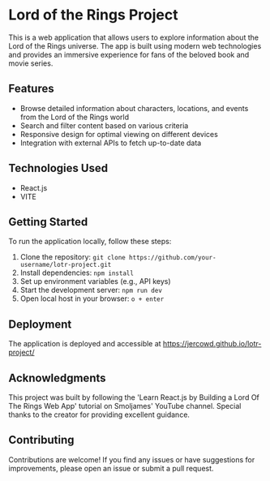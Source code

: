 # Lord of the Rings Project

This is a web application that allows users to explore information about the Lord of the Rings universe. The app is built using modern web technologies and provides an immersive experience for fans of the beloved book and movie series.

## Features

- Browse detailed information about characters, locations, and events from the Lord of the Rings world
- Search and filter content based on various criteria
- Responsive design for optimal viewing on different devices
- Integration with external APIs to fetch up-to-date data

## Technologies Used

- React.js
- VITE

## Getting Started

To run the application locally, follow these steps:

1. Clone the repository: `git clone https://github.com/your-username/lotr-project.git`
2. Install dependencies: `npm install`
3. Set up environment variables (e.g., API keys)
4. Start the development server: `npm run dev`
5. Open local host in your browser: `o + enter`

## Deployment

The application is deployed and accessible at https://jercowd.github.io/lotr-project/

## Acknowledgments

This project was built by following the 'Learn React.js by Building a Lord Of The Rings Web App' tutorial on Smoljames' YouTube channel. Special thanks to the creator for providing excellent guidance.

## Contributing

Contributions are welcome! If you find any issues or have suggestions for improvements, please open an issue or submit a pull request.
